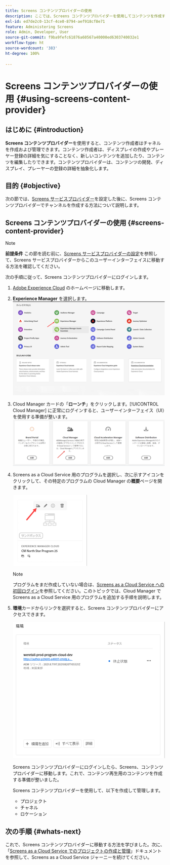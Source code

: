 ```yaml
---
title: Screens コンテンツプロバイダーの使用
description: ここでは、Screens コンテンツプロバイダーを使用してコンテンツを作成する方法について説明します。
exl-id: ed7de2c0-13cf-4ce0-8794-aef918cf8e71
feature: Administering Screens
role: Admin, Developer, User
source-git-commit: f9ba9fefc61876a60567a40000ed6303740032e1
workflow-type: ht
source-wordcount: '383'
ht-degree: 100%

---
```


# Screens コンテンツプロバイダーの使用 {#using-screens-content-provider}

## はじめに {#introduction}

**Screens コンテンツプロバイダー**&#x200B;を使用すると、コンテンツ作成者はチャネルを作成および管理できます。コンテンツ作成者は、ディスプレイの作成やプレーヤー登録の詳細を気にすることなく、新しいコンテンツを追加したり、コンテンツを編集したりできます。コンテンツプロバイダーは、コンテンツの開発、ディスプレイ、プレーヤーの登録の詳細を抽象化します。

## 目的 {#objective}

次の節では、[Screens サービスプロバイダー](https://experienceleague.adobe.com/docs/experience-manager-cloud-service/content/screens-as-cloud-service/configure-screens-cloud/using-screens-content-provider.html?lang=ja)を設定した後に、Screens コンテンツプロバイダーでチャンネルを作成する方法について説明します。

## Screens コンテンツプロバイダーの使用 {#screens-content-provider}

>[!NOTE]
>**前提条件**
>この節を読む前に、[Screens サービスプロバイダーの設定](https://experienceleague.adobe.com/docs/experience-manager-cloud-service/content/screens-as-cloud-service/configure-screens-cloud/navigating-to-screens-services-provider.html?lang=ja)を参照して、Screens サービスプロバイダーからこのユーザーインターフェイスに移動する方法を確認してください。

次の手順に従って、Screens コンテンツプロバイダーにログインします。

1. [Adobe Experience Cloud](https://experience.adobe.com) のホームページに移動します。

1. **Experience Manager** を選択します。
   ![Experience Manager の各領域にクイックアクセスするためのランディングページ。](/help/implementing/cloud-manager/getting-access-to-aem-in-cloud/assets/landing-page1.png)

1. Cloud Manager カードの「**ローンチ**」をクリックします。[!UICONTROL Cloud Manager] に正常にログインすると、ユーザーインターフェイス（UI）を使用する準備が整います。
   ![Cloud Manager の 4 つの領域（Brand Portal、Cloud Manager、Cloud Acceleration Manager およびソフトウェア配布）には、それぞれ独自の「ローンチ」ボタンが表示されます。](/help/implementing/cloud-manager/getting-access-to-aem-in-cloud/assets/landing-page2.png)

1. Screens as a Cloud Service 用のプログラムを選択し、次に示すアイコンをクリックして、その特定のプログラムの Cloud Manager の&#x200B;**概要**&#x200B;ページを開きます。

   ![Cloud Manager の概要ページのアイコンは、ツールバーの左端に表示されます。](/help/screens-cloud/assets/configure/screens-cp-1.png)

   >[!NOTE]
   >プログラムをまだ作成していない場合は、[Screens as a Cloud Service への初回ログイン](https://experienceleague.adobe.com/docs/experience-manager-cloud-service/content/screens-as-cloud-service/onboarding-screens-cloud/first-time-login-screens-cloud.html?lang=ja)を参照してください。このトピックでは、Cloud Manager で Screens as a Cloud Service 用のプログラムを追加する手順を説明します。

1. **環境**&#x200B;カードからリンクを選択すると、Screens コンテンツプロバイダーにアクセスできます。

   ![Screens コンテンツプロバイダーにアクセスできる環境カードからハイライト表示されたリンク。](/help/screens-cloud/assets/configure/screens-cp-2.png)

   Screens コンテンツプロバイダーにログインしたら、Screens、コンテンツプロバイダーに移動します。これで、コンテンツ再生用のコンテンツを作成する準備が整いました。

   Screens コンテンツプロバイダーを使用して、以下を作成して管理します。

   * プロジェクト
   * チャネル
   * ロケーション

## 次の手順 {#whats-next}

これで、Screens コンテンツプロバイダーに移動する方法を学びました。次に、「[Screens as a Cloud Service でのプロジェクトの作成と管理](https://experienceleague.adobe.com/docs/experience-manager-cloud-service/content/screens-as-cloud-service/create-content/creating-projects-screens-cloud.html?lang=ja)」ドキュメントを参照して、Screens as a Cloud Service ジャーニーを続けてください。
